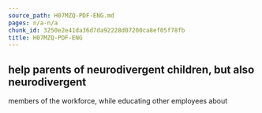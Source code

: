 ```yaml
---
source_path: H07MZQ-PDF-ENG.md
pages: n/a-n/a
chunk_id: 3250e2e41da36d7da92228d07200ca8ef05f78fb
title: H07MZQ-PDF-ENG
---
```

## help parents of neurodivergent children, but also neurodivergent

members of the workforce, while educating other employees about
